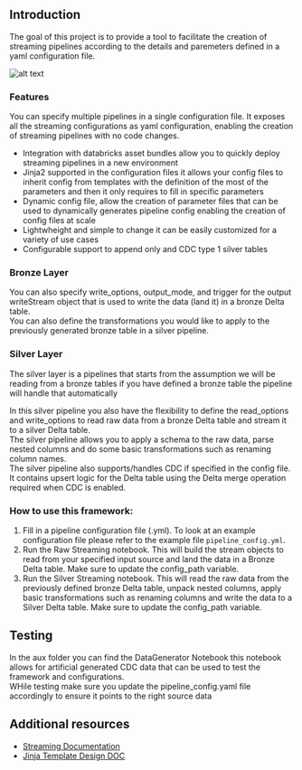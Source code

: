 ## Introduction
The goal of this project is to provide a tool to facilitate the creation of streaming pipelines according to the details and paremeters defined in a yaml 
configuration file. </br>


![alt text](resources/demo-usage.gif "Demo gif")


### Features
You can specify multiple pipelines in a single configuration file. It exposes all the streaming configurations as yaml configuration, enabling the creation of streaming pipelines with no code changes.

* Integration with databricks asset  bundles allow you to quickly deploy streaming pipelines in a new environment
* Jinja2 supported in the configuration files it allows your config files to inherit config from templates with the definition of the most of the parameters and then it only requires to fill in specific parameters
* Dynamic config file, allow the creation of parameter files that can be used to dynamically generates pipeline config enabling the creation of config files at scale 
* Lightwheight and simple to change it can be easily customized for a variety of use cases
* Configurable support to append only and CDC type 1 silver tables

### Bronze Layer
You can also specify write_options, output_mode, and trigger for the output writeStream object
that is used to write the data (land it) in a bronze Delta table. 
</br>You can also define the transformations you would like to apply to the previously generated 
bronze table in a silver pipeline. 

### Silver Layer
The silver layer is a pipelines that starts from the assumption we will be reading from a bronze tables if you have defined a bronze table the pipeline will handle that automatically</br>

In this silver pipeline you also have the flexibility to define the read_options and write_options to read raw data from a 
bronze Delta table and stream it to a silver Delta table. 
</br>The silver pipeline allows you to apply a schema to the raw data, parse nested columns and do some 
basic transformations such as renaming column names. 
</br>The silver pipeline also supports/handles CDC if specified in the config file. It contains upsert logic for 
the Delta table using the Delta merge operation required when CDC is enabled. 

### How to use this framework:
  1. Fill in a pipeline configuration file (.yml). To look at an example configuration file please refer to the example file `pipeline_config.yml`.
  2. Run the Raw Streaming notebook. This will build the stream objects to read from your specified input source and land the data in a Bronze Delta table. Make sure to update the config_path variable.
  3. Run the Silver Streaming notebook. This will read the raw data from the previously defined bronze Delta table, unpack nested columns, apply basic transformations such as renaming columns and write the data to a Silver Delta table. Make sure to update the config_path variable.

## Testing
In the aux folder you can find the DataGenerator Notebook this notebook allows for artificial generated CDC data that can be used to test the framework and configurations.</br>
WHile testing make sure you update the pipeline_config.yaml file accordingly to ensure it points to the right source data

## Additional resources

* [Streaming Documentation](https://docs.databricks.com/en/structured-streaming/index.html)
* [Jinja Template Design DOC](https://jinja.palletsprojects.com/en/3.1.x/templates/)
